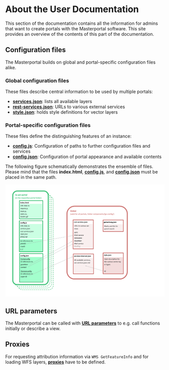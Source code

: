 # About the User Documentation
This section of the documentation contains all the information for admins that want to create portals with the
Masterportal software. This site provides an overview of the contents of this part of the documentation.

## Configuration files

The Masterportal builds on global and portal-specific configuration files alike.

### Global configuration files

These files describe central information to be used by multiple portals:

* **[services.json](./Global-Config/services.json.md)**: lists all available layers
* **[rest-services.json](./Global-Config/rest-services.json.md)**: URLs to various external services
* **[style.json](./Global-Config/style.json.md)**: holds style definitions for vector layers

### Portal-specific configuration files

These files define the distinguishing features of an instance:

* **[config.js](./Portal-Config/config.js.md)**: Configuration of paths to further configuration files and services
* **[config.json](./Portal-Config/config.json.md)**: Configuration of portal appearance and available contents

The following figure schematically demonstrates the ensemble of files. Please mind that the files **index.html**, **[config.js](./Portal-Config/config.js.md)**, and **[config.json](./Portal-Config/config.json.md)** must be placed in the same path.

![configOverview.png](../_media/User/configOverview.png)

## URL parameters

The Masterportal can be called with **[URL parameters](urlParameter.md)** to e.g. call functions initially or describe a view.

## Proxies

For requesting attribution information via `WMS GetFeatureInfo` and for loading WFS layers, **[proxies](proxies.md)** have to be defined.
